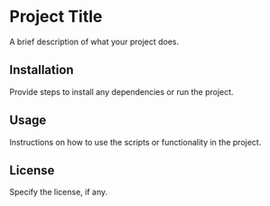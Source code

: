 # Project Title

A brief description of what your project does.

## Installation

Provide steps to install any dependencies or run the project.

## Usage

Instructions on how to use the scripts or functionality in the project.

## License

Specify the license, if any.
